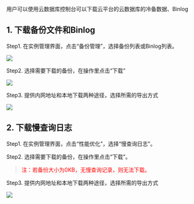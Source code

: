用户可以使用云数据库控制台可以下载云平台的云数据库的冷备数据、Binlog

## 1. 下载备份文件和Binlog

Step1. 在实例管理界面，点击“备份管理”，选择备份列表或Binlog列表。

![](https://mccdn.qcloud.com/img568139a011f25.png)

Step2. 选择需要下载的备份，在操作里点击“下载”

![](https://mccdn.qcloud.com/img568139aed98e2.png)

Step3. 提供内网地址和本地下载两种途径，选择所需的导出方式

![](https://mccdn.qcloud.com/img568139bce3e38.png)

## 2. 下载慢查询日志

Step1. 在实例管理界面，点击“性能优化”，选择“慢查询日志”。



Step2. 选择需要下载的备份，在操作里点击“下载”。

><span style = "color:#F00"> 注：若备份大小为0KB，无慢查询记录，则无法下载。 </span>


Step3. 提供内网地址和本地下载两种途径，选择所需的导出方式

![](https://mccdn.qcloud.com/img5681f6aebb6e4.png)
